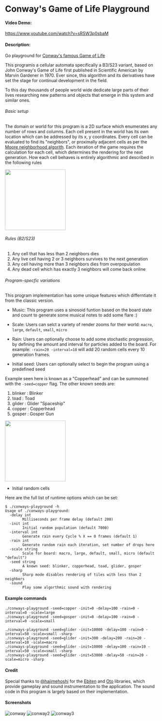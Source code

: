 # Conway's Game of Life Playground

#### Video Demo: 
https://www.youtube.com/watch?v=sRSW3p0sbaM

#### Description:
Go playground for [Conway's famous Game of Life](https://en.wikipedia.org/wiki/Conway%27s_Game_of_Life)

This programis a cellular automata specifically a B3/S23 variant, based on John Conway's Game of Life first published
in Scientific American by Marvin Gardener in 1970. Ever since, this algorithm and its derivatives have set the stage
for continual development in the field.

To this day thousands of people world wide dedicate large parts of their lives researching new patterns and objects
that emerge in this system and similar ones.

###### Basic setup
The domain or world for this program is a 2D surface which enumerates any number of rows and columns.
Each cell present in the world has its own location which can be addressed by its x, y coordinates.
Every cell can be evaluated to find its "neighbors", or proximally adjacent cells as per the
[Moore neighborhood algorith](https://en.wikipedia.org/wiki/Moore_neighborhood).
Each iteration of the game requires the calculation for each cell, which determines the rendering for the next generation.
How each cell behaves is entirely algorithmic and described in the following rules

<img src="https://user-images.githubusercontent.com/2376084/145755988-9806cfa4-724d-40ce-aaff-ef750ba5864b.png" width="200" />

###### Rules (B2/S23)

1. Any cell that has less than 2 neighbors dies
2. Any live cell having 2 or 3 neighbors survives to the next generation
3. Any cell having more than 3 neighbors dies from overpopulation
4. Any dead cell which has exactly 3 neighbors will come back online

###### Program-specfic variations

This program implementation has some unique features which differntiate it from the classic version.

- Music: This program uses a sinosoid funtion based on the board state and count to generate some musical notes to add some flare :)

- Scale: Users can selct a variety of render zooms for their world: `macro`, `large`, `default`, `small`, `micro`

- Rain:
Users can optionally choose to add some stochastic progression, by defining the amount and interval for particles added to the board.
For example:  `-rain=20 -interval=10` will add 20 random cells every 10 generation frames.

- Initial seed:
Users can optionally select to begin the program using a predefined seed

Example seen here is known as a "Copperhead" and can be summoned with the `-seed=copper` flag. The other known seeds are:
1. blinker : Blinker
2. toad    : Toad
3. glider  : Glider "Spaceship"
4. copper  : Copperhead
5. gosper  : Gosper Gun


<img src="https://user-images.githubusercontent.com/2376084/145757037-f3f51561-4161-4ecb-9f59-e4c28271fbba.png" width="200" />


- Initial random cells

Here are the full list of runtime options which can be set:
```
$ ./conways-playground -h
Usage of ./conways-playground:
  -delay int
    	Milliseconds per frame delay (default 200)
  -init int
    	Initial random population (default 7000)
  -interval int
    	Generate rain every Cycle % X == 0 frames (default 1)
  -rain int
    	Generate random rain each iteration, set number of drops here
  -scale string
    	Scale for board: macro, large, default, small, micro (default "default")
  -seed string
    	A known seed: blinker, copperhead, toad, glider, gosper
  -sharp
    	Sharp mode disables rendering of tiles with less than 2 neighbors
  -sound
        Play some algorthmic sound with rendering
```

#### Example commands
```
./conways-playground -seed=copper -init=0 -delay=100 -rain=0 -interval=0 -scale=large
./conways-playground -seed=gosper -init=0 -delay=100 -rain=0 -interval=0 -scale=small

./conways-playground -seed=glider -init=10000 -delay=100 -rain=0 -interval=50 -scale=small -sharp
./conways-playground -seed=glider -init=300 -delay=200 -rain=20 -interval=10 -scale=macro
./conways-playground -seed=glider -init=10000 -delay=100 -rain=10 -interval=50 -scale=small -sharp
./conways-playground -seed=glider -init=53000 -delay=50 -rain=20 -scale=micro -sharp
```
#### Credit
Special thanks to [@hajimehoshi](https://github.com/hajimehoshi/) for the [Ebiten](https://github.com/hajimehoshi/ebiten) and [Oto](https://github.com/hajimehoshi/oto) libraries, which provide gameplay and sound instrumentation to the application.
The sound code in this program is largely based on their implementation.



#### Screenshots
![conway](https://user-images.githubusercontent.com/2376084/145700265-78212588-cbfe-4f20-863a-1c0d54d3aab6.png)
![conway2](https://user-images.githubusercontent.com/2376084/145700266-db68d42b-82a6-489b-95aa-9ede801b6c62.png)
![conway3](https://user-images.githubusercontent.com/2376084/145700267-abcc4433-e47e-4a04-a496-b25ed4f86034.png)
